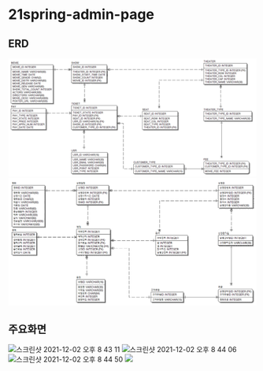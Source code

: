 # 21spring-admin-page

## ERD
![ERD](https://raw.githubusercontent.com/syd03098/21spring-admin-page/main/docs/diagram_en.png)
![ERD](https://raw.githubusercontent.com/syd03098/21spring-admin-page/main/docs/diagram_kr.png)

## 주요화면
<p float="left">
<img width="320" alt="스크린샷 2021-12-02 오후 8 43 11" src="https://user-images.githubusercontent.com/50237150/144416156-96d6075a-8d46-4691-a2ef-cd34b3894d97.png">
<img width="320" alt="스크린샷 2021-12-02 오후 8 44 06" src="https://user-images.githubusercontent.com/50237150/144416219-f9e56457-6de8-4e34-b79b-894b246d7203.png">
<img width="320" alt="스크린샷 2021-12-02 오후 8 44 50" src="https://user-images.githubusercontent.com/50237150/144416557-0af4d6b0-b665-4eeb-81af-956a3b9ea189.png">
  <img width="320" src="https://user-images.githubusercontent.com/50237150/144416608-0d183379-e044-488e-88ba-28eff239cdce.png">
</p>
